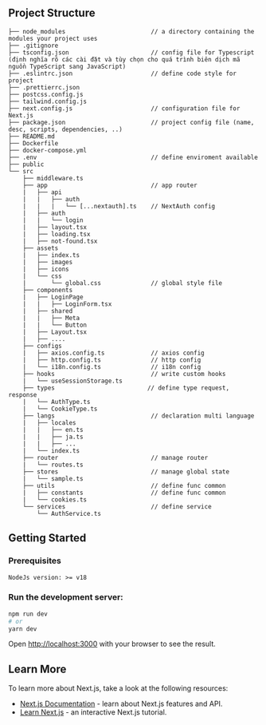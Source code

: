 ## Project Structure

```
├── node_modules                        // a directory containing the modules your project uses
├── .gitignore
├── tsconfig.json                       // config file for Typescript (định nghĩa rõ các cài đặt và tùy chọn cho quá trình biên dịch mã nguồn TypeScript sang JavaScript)
├── .eslintrc.json                      // define code style for project
├── .prettierrc.json
├── postcss.config.js
├── tailwind.config.js
├── next.config.js                      // configuration file for Next.js
├── package.json                        // project config file (name, desc, scripts, dependencies, ..)
├── README.md
├── Dockerfile
├── docker-compose.yml
├── .env                                // define enviroment available
├── public
└── src
    ├── middleware.ts
    ├── app                             // app router
    |   ├── api
    |   |   ├── auth
    |   |   |   └── [...nextauth].ts    // NextAuth config
    |   ├── auth
    |   |   └── login
    |   ├── layout.tsx
    |   ├── loading.tsx
    |   ├── not-found.tsx
    ├── assets
    |   ├── index.ts
    |   ├── images
    |   ├── icons
    |   └── css
    |       └── global.css              // global style file
    ├── components
    |   ├── LoginPage
    |   |   ├── LoginForm.tsx
    |   ├── shared
    |   |   ├── Meta
    |   |   └── Button
    |   ├── Layout.tsx
    |   ├── ....
    ├── configs
    |   ├── axios.config.ts             // axios config
    |   ├── http.config.ts              // http config
    |   └── i18n.config.ts              // i18n config
    ├── hooks                           // write custom hooks
    |   └── useSessionStorage.ts
    ├── types                          // define type request, response
    |   └── AuthType.ts
    |   └── CookieType.ts
    ├── langs                           // declaration multi language
    |   ├── locales
    |   |   ├── en.ts
    |   |   ├── ja.ts
    |   |   ├── ...
    |   └── index.ts
    ├── router                          // manage router
    |   └── routes.ts
    ├── stores                          // manage global state
    |   └── sample.ts
    ├── utils                           // define func common
    |   ├── constants                   // define func common
    |   └── cookies.ts
    └── services                        // define service
        └── AuthService.ts

```

## Getting Started

### Prerequisites

```
NodeJs version: >= v18
```

### Run the development server:

```bash
npm run dev
# or
yarn dev
```

Open [http://localhost:3000](http://localhost:3000) with your browser to see the result.

## Learn More

To learn more about Next.js, take a look at the following resources:

- [Next.js Documentation](https://nextjs.org/docs) - learn about Next.js features and API.
- [Learn Next.js](https://nextjs.org/learn) - an interactive Next.js tutorial.
